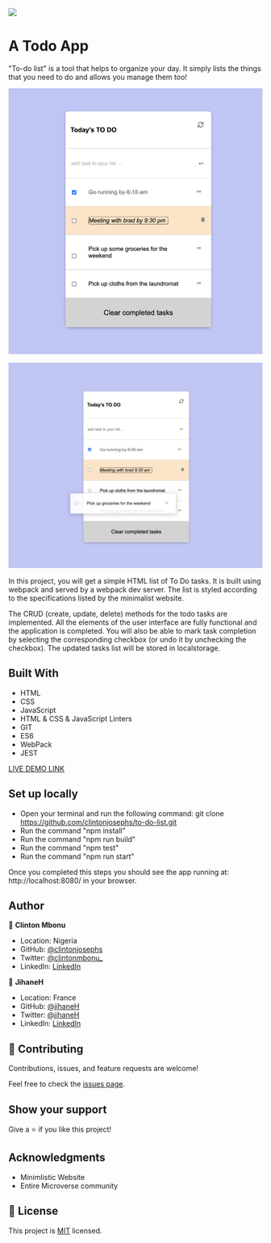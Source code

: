 ![](https://img.shields.io/badge/Microverse-blueviolet)

# A Todo App

"To-do list" is a tool that helps to organize your day. It simply lists the things that you need to do and allows you manage them too!

![Todos](assets/images/todo_list_refactor.png)

![Todos](assets/images/todo_list_drag.png)

In this project, you will get a simple HTML list of To Do tasks. It is built using webpack and served by a webpack dev server. The list is styled according to the specifications listed by the minimalist website.

The CRUD (create, update, delete) methods for the todo tasks are implemented. All the elements of the user interface are fully functional and the application is completed. You will also be able to mark task completion by selecting the corresponding checkbox (or undo it by unchecking the checkbox). The updated tasks list will be stored in localstorage.

## Built With

- HTML
- CSS
- JavaScript
- HTML & CSS & JavaScript Linters
- GIT
- ES6
- WebPack
- JEST

[LIVE DEMO LINK](https://clintonjosephs.github.io/to-do-list/)

## Set up locally

- Open your terminal and run the following command: git clone https://github.com/clintonjosephs/to-do-list.git
- Run the command "npm install"
- Run the command "npm run build"
- Run the command "npm test"
- Run the command "npm run start"

Once you completed this steps you should see the app running at: http://localhost:8080/ in your browser.

## Author

👤 **Clinton Mbonu**

- Location: Nigeria
- GitHub: [@clintonjosephs](https://github.com/clintonjosephs)
- Twitter: [@clintonmbonu_](https://twitter.com/clintonmbonu_)
- LinkedIn: [LinkedIn](https://linkedin.com/in/clinton-mbonu)

👤 **JihaneH**

- Location: France
- GitHub: [@jihaneH](https://github.com/jihaneH)
- Twitter: [@jihaneH](https://twitter.com/jijihaddad)
- LinkedIn: [LinkedIn](https://linkedin.com/in/jihane-haddad/)


## 🤝 Contributing

Contributions, issues, and feature requests are welcome!

Feel free to check the [issues page](../../issues/).

## Show your support

Give a ⭐️ if you like this project!

## Acknowledgments
- Minimlistic Website
- Entire Microverse community

## 📝 License

This project is [MIT](./MIT.md) licensed.